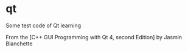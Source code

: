 # qt
Some test code of Qt learning

From the [C++ GUI Programming with Qt 4, second Edition] by Jasmin Blanchette
